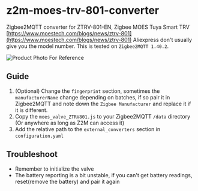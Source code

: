 # z2m-moes-trv-801-converter
Zigbee2MQTT converter for ZTRV-801-EN, Zigbee MOES Tuya Smart TRV [https://www.moestech.com/blogs/news/ztrv-801](https://www.moestech.com/blogs/news/ztrv-801) Aliexpress don't usually give you the model number. This is tested on `Zigbee2MQTT 1.40.2`.

![Product Photo For Reference](https://cdn.shopifycdn.net/s/files/1/0531/3206/6981/files/1_480x480.png?v=1702610781) 
## Guide
1. (Optional) Change the `fingerprint` section, sometimes the `manufacturerName` change depending on batches, if so pair it in Zigbee2MQTT and note down the `Zigbee Manufacturer` and replace it if it is different.
2. Copy the `moes_valve_ZTRV801.js` to your Zigbee2MQTT `/data` directory (Or anywhere as long as Z2M can access it)
3. Add the relative path to the `external_converters` section in `configuration.yaml`
## Troubleshoot
- Remember to initialize the valve
- The battery reporting is a bit unstable, if you can't get battery readings, reset(remove the battery) and pair it again
